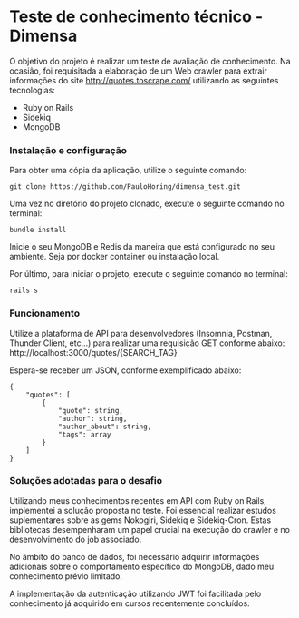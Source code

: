 # Teste de conhecimento técnico - Dimensa

O objetivo do projeto é realizar um teste de avaliação de conhecimento. Na ocasião, foi requisitada a elaboração de um Web crawler para extrair informações do site http://quotes.toscrape.com/ utilizando as seguintes tecnologias:

- Ruby on Rails
- Sidekiq
- MongoDB

### Instalação e configuração ###

Para obter uma cópia da aplicação, utilize o seguinte comando:
```
git clone https://github.com/PauloHoring/dimensa_test.git
```

Uma vez no diretório do projeto clonado, execute o seguinte comando no terminal:
```
bundle install
```

Inicie o seu MongoDB e Redis da maneira que está configurado no seu ambiente. Seja por docker container ou instalação local.

Por último, para iniciar o projeto, execute o seguinte comando no terminal:
```
rails s
```

### Funcionamento ###

Utilize a plataforma de API para desenvolvedores (Insomnia, Postman, Thunder Client, etc...) para realizar uma requisição GET conforme abaixo:
http://localhost:3000/quotes/{SEARCH_TAG}

Espera-se receber um JSON, conforme exemplificado abaixo:

```
{
    "quotes": [
        {
            "quote": string,
            "author": string,
            "author_about": string,
            "tags": array
        }
    ]
}
```

### Soluções adotadas para o desafio ###

Utilizando meus conhecimentos recentes em API com Ruby on Rails, implementei a solução proposta no teste. Foi essencial realizar estudos suplementares sobre as gems Nokogiri, Sidekiq e Sidekiq-Cron. Estas bibliotecas desempenharam um papel crucial na execução do crawler e no desenvolvimento do job associado.

No âmbito do banco de dados, foi necessário adquirir informações adicionais sobre o comportamento específico do MongoDB, dado meu conhecimento prévio limitado.

A implementação da autenticação utilizando JWT foi facilitada pelo conhecimento já adquirido em cursos recentemente concluídos.
